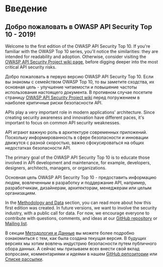 Введение
============

## Добро пожаловать в OWASP API Security Top 10 - 2019!

Welcome to the first edition of the OWASP API Security Top 10. If you're
familiar with the  OWASP Top 10 series, you'll notice the similarities: they are
intended for readability and adoption. Otherwise, consider visiting the [OWASP
API Security Project wiki page][1], before digging deeper into the most critical
API security risks.

Добро пожаловать в первую версию OWASP API Security Top 10. Если вы знакомы с семейством OWASP Top 10, то вы заметите сходства, их основная цель - улучшение читаемости и повышение частоты использования настоящего документа. В противном случае посетите страницу [OWASP API Security Project wiki][1] перед погружением в наиболее критичные риски безопасности API.

APIs play a very important role in modern applications' architecture. Since
creating security awareness and innovation have different paces, it's important
to focus on common API security weaknesses.

API играют важную роль в архитектуре современных приложений. Поскольку информированность в сфере безопасности и инновации движутся с разной скоростью, важно сфокусироваться на общих недостатках безопасности API.

The primary goal of the OWASP API Security Top 10 is to educate those involved
in API development and maintenance, for example, developers, designers,
architects, managers, or organizations.

Основная цель OWASP API Security Top 10 - предоставить информацию людям, вовлеченным в разработку и поддержание API, например, разработчикам, дизайнерам, архитекторам, менеджерам или целым организациям.

In the [Methodology and Data][2] section, you can read more about how this first
edition was created. In future versions, we want to involve the security
industry, with a public call for data. For now, we encourage everyone to
contribute with questions, comments, and ideas at our [GitHub repository][3] or
[Mailing list][4].

В секции [Методология и Данные][2] вы можете более подробно ознакомиться с тем, как была создана текущая версия. В будущих версиях мы хотим вовлечь индустрию безопасности путем публичного сбора данных. А сейчас мы призываем всех внести свой вклад вопросами, комментариями и идеями в нашем [GitHub репозитории][3] или [Списке рассылки][4].

[1]: https://www.owasp.org/index.php/OWASP_API_Security_Project
[2]: ./0xd0-about-data.md
[3]: https://github.com/OWASP/API-Security
[4]: https://groups.google.com/a/owasp.org/forum/#!forum/api-security-project
